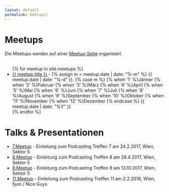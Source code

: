 ```yaml
---
layout: default
permalink: meetups/
---
```


<div class="home">
  <h1 class="page-heading">Meetups</h1>

  Die Meetups werden auf einer
  <a href="https://www.meetup.com/de-DE/Podcasting-Meetup-Osterreich/">Meetup-Seite</a> organisiert.<br/><br/>

  <ul class="list-group">
    {% for meetup in site.meetups %}
      <li class="list-group-item">
        <a class="meetup-link"
     href="{{ meetup.url | prepend: site.baseurl }}">
          {{ meetup.title }}
        </a> -
        {% assign m = meetup.date | date: "%-m" %}
        {{ meetup.date | date: "%-d" }}.
        {% case m %}
          {% when '1' %}Jänner
          {% when '2' %}Februar
          {% when '3' %}März
          {% when '4' %}April
          {% when '5' %}Mai
          {% when '6' %}Juni
          {% when '7' %}Juli
          {% when '8' %}August
          {% when '9' %}September
          {% when '10' %}Oktober
          {% when '11' %}November
          {% when '12' %}Dezember
        {% endcase %}
        {{ meetup.date | date: "%Y" }}
      </li>
    {% endfor %}
  </ul>
</div>

# Talks & Presentationen

* [7.Meetup](/meetup7) - Einleitung zum Podcasting Treffen 7 am 24.2.2017, Wien, Sektor 5
* [8.Meetup](/meetup8) - Einleitung zum Podcasting Treffen 8 am 28.4.2017, Wien, Sektor 5
* [9.Meetup](/meetup9) - Einleitung zum Podcasting Treffen 9 am 13.10.2017, Wien, Sektor 5
* [11.Meetup](/meetup11) - Einleitung zum Podcasting Treffen 11 am 2.2.2018, Wien, fjum / Nice Guys
